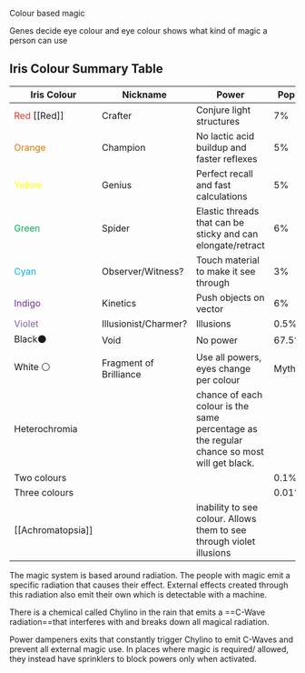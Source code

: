 Colour based magic

Genes decide eye colour and eye colour shows what kind of magic a person can use

## Iris Colour Summary Table

| Iris Colour                                                          | Nickname               | Power                                                                                      | Population   |
| -------------------------------------------------------------------- | ---------------------- | ------------------------------------------------------------------------------------------ | ------------ |
| <font color="#d83931">Red                             </font>[[Red]] | Crafter                | Conjure light structures                                                                   | 7%           |
| <font color="#de7802">Orange</font>                                  | Champion               | No lactic acid buildup and faster reflexes                                                 | 5%           |
| <font color="#ffff00">Yellow</font>                                  | Genius                 | Perfect recall and fast calculations                                                       | 5%           |
| <font color="#00b050">Green</font>                                   | Spider                 | Elastic threads that can be sticky and can elongate/retract                                | 6%           |
| <font color="#00b0f0">Cyan                             </font>       | Observer/Witness?      | Touch material to make it see through                                                      | 3%           |
| <font color="#7030a0">Indigo                             </font>     | Kinetics               | Push objects on vector                                                                     | 6%           |
| <font color="#8064a2">Violet                             </font>     | Illusionist/Charmer?   | Illusions                                                                                  | 0.5%         |
| Black⚫                                                               | Void                   | No power                                                                                   | 67.5%        |
| White ⚪                                                              | Fragment of Brilliance | Use all powers, eyes change per colour                                                     | Mythological |
| Heterochromia                                                        |                        | chance of each colour is the same percentage as the regular chance so most will get black. |              |
| Two colours                                                          |                        |                                                                                            | 0.1%         |
| Three colours                                                        |                        |                                                                                            | 0.01%        |
| [[Achromatopsia]]                                                    |                        | inability to see colour. Allows them to see through violet illusions                       |              |

The magic system is based around radiation. The people with magic emit a specific radiation that causes their effect. External effects created through this radiation also emit their own which is detectable with a machine. 

There is a chemical called Chylino in the rain that emits a ==C-Wave radiation==<!--Aren't C-waves related to seismic activity, rather than radiation?-->that interferes with and breaks down all magical radiation. 

Power dampeners exits that constantly trigger Chylino to emit C-Waves and prevent all external magic use. In places where magic is required/ allowed, they instead have sprinklers to block powers only when activated.
